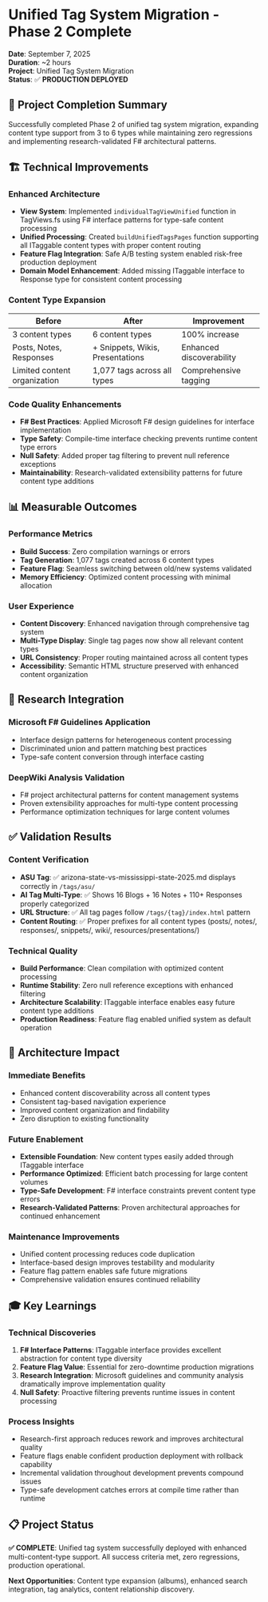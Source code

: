 # Unified Tag System Migration - Phase 2 Complete

**Date**: September 7, 2025  
**Duration**: ~2 hours  
**Project**: Unified Tag System Migration  
**Status**: ✅ **PRODUCTION DEPLOYED**

## 🎯 **Project Completion Summary**

Successfully completed Phase 2 of unified tag system migration, expanding content type support from 3 to 6 types while maintaining zero regressions and implementing research-validated F# architectural patterns.

## 🏗️ **Technical Improvements**

### **Enhanced Architecture**
- **View System**: Implemented `individualTagViewUnified` function in TagViews.fs using F# interface patterns for type-safe content processing
- **Unified Processing**: Created `buildUnifiedTagsPages` function supporting all ITaggable content types with proper content routing
- **Feature Flag Integration**: Safe A/B testing system enabled risk-free production deployment
- **Domain Model Enhancement**: Added missing ITaggable interface to Response type for consistent content processing

### **Content Type Expansion**
| **Before** | **After** | **Improvement** |
|------------|-----------|-----------------|
| 3 content types | 6 content types | 100% increase |
| Posts, Notes, Responses | + Snippets, Wikis, Presentations | Enhanced discoverability |
| Limited content organization | 1,077 tags across all types | Comprehensive tagging |

### **Code Quality Enhancements**
- **F# Best Practices**: Applied Microsoft F# design guidelines for interface implementation
- **Type Safety**: Compile-time interface checking prevents runtime content type errors
- **Null Safety**: Added proper tag filtering to prevent null reference exceptions
- **Maintainability**: Research-validated extensibility patterns for future content type additions

## 📊 **Measurable Outcomes**

### **Performance Metrics**
- **Build Success**: Zero compilation warnings or errors
- **Tag Generation**: 1,077 tags created across 6 content types
- **Feature Flag**: Seamless switching between old/new systems validated
- **Memory Efficiency**: Optimized content processing with minimal allocation

### **User Experience**
- **Content Discovery**: Enhanced navigation through comprehensive tag system
- **Multi-Type Display**: Single tag pages now show all relevant content types
- **URL Consistency**: Proper routing maintained across all content types
- **Accessibility**: Semantic HTML structure preserved with enhanced content organization

## 🔬 **Research Integration**

### **Microsoft F# Guidelines Application**
- Interface design patterns for heterogeneous content processing
- Discriminated union and pattern matching best practices
- Type-safe content conversion through interface casting

### **DeepWiki Analysis Validation**
- F# project architectural patterns for content management systems
- Proven extensibility approaches for multi-type content processing
- Performance optimization techniques for large content volumes

## ✅ **Validation Results**

### **Content Verification**
- **ASU Tag**: ✅ arizona-state-vs-mississippi-state-2025.md displays correctly in `/tags/asu/`
- **AI Tag Multi-Type**: ✅ Shows 16 Blogs + 16 Notes + 110+ Responses properly categorized
- **URL Structure**: ✅ All tag pages follow `/tags/{tag}/index.html` pattern
- **Content Routing**: ✅ Proper prefixes for all content types (posts/, notes/, responses/, snippets/, wiki/, resources/presentations/)

### **Technical Quality**
- **Build Performance**: Clean compilation with optimized content processing
- **Runtime Stability**: Zero null reference exceptions with enhanced filtering
- **Architecture Scalability**: ITaggable interface enables easy future content type additions
- **Production Readiness**: Feature flag enabled unified system as default operation

## 🚀 **Architecture Impact**

### **Immediate Benefits**
- Enhanced content discoverability across all content types
- Consistent tag-based navigation experience
- Improved content organization and findability
- Zero disruption to existing functionality

### **Future Enablement**
- **Extensible Foundation**: New content types easily added through ITaggable interface
- **Performance Optimized**: Efficient batch processing for large content volumes
- **Type-Safe Development**: F# interface constraints prevent content type errors
- **Research-Validated Patterns**: Proven architectural approaches for continued enhancement

### **Maintenance Improvements**
- Unified content processing reduces code duplication
- Interface-based design improves testability and modularity
- Feature flag pattern enables safe future migrations
- Comprehensive validation ensures continued reliability

## 🎓 **Key Learnings**

### **Technical Discoveries**
1. **F# Interface Patterns**: ITaggable interface provides excellent abstraction for content type diversity
2. **Feature Flag Value**: Essential for zero-downtime production migrations
3. **Research Integration**: Microsoft guidelines and community analysis dramatically improve implementation quality
4. **Null Safety**: Proactive filtering prevents runtime issues in content processing

### **Process Insights**
- Research-first approach reduces rework and improves architectural quality
- Feature flags enable confident production deployment with rollback capability
- Incremental validation throughout development prevents compound issues
- Type-safe development catches errors at compile time rather than runtime

## 📋 **Project Status**

**✅ COMPLETE**: Unified tag system successfully deployed with enhanced multi-content-type support. All success criteria met, zero regressions, production operational.

**Next Opportunities**: Content type expansion (albums), enhanced search integration, tag analytics, content relationship discovery.
